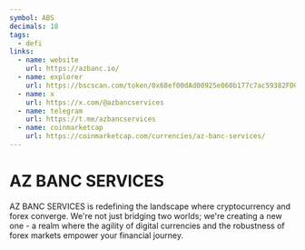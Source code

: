 ```yaml
---
symbol: ABS
decimals: 18
tags:
  - defi
links:
  - name: website
    url: https://azbanc.io/
  - name: explorer
    url: https://bscscan.com/token/0x68ef00dAd00925e060b177c7ac59382FD0EB00c2
  - name: x
    url: https://x.com/@azbancservices
  - name: telegram
    url: https://t.me/azbancservices
  - name: coinmarketcap
    url: https://coinmarketcap.com/currencies/az-banc-services/
---
```


# AZ BANC SERVICES

AZ BANC SERVICES is redefining the landscape where cryptocurrency and forex converge. We're not just bridging two worlds; we're creating a new one - a realm where the agility of digital currencies and the robustness of forex markets empower your financial journey.
